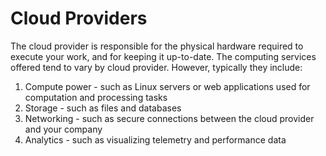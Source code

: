 # Cloud Providers

The cloud provider is responsible for the physical hardware required to execute
your work, and for keeping it up-to-date. The computing services offered tend to
vary by cloud provider. However, typically they include:

1. Compute power - such as Linux servers or web applications used for computation and processing tasks
2. Storage - such as files and databases
3. Networking - such as secure connections between the cloud provider and your company
4. Analytics - such as visualizing telemetry and performance data
